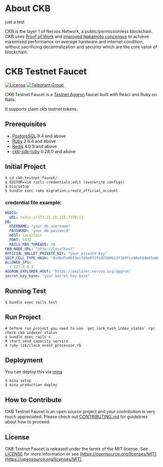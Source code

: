 # About CKB
just a test

CKB is the layer 1 of Nervos Network, a public/permissionless blockchain. CKB uses [Proof of Work](https://en.wikipedia.org/wiki/Proof-of-work_system) and [improved Nakamoto concensus](https://medium.com/nervosnetwork/breaking-the-throughput-limit-of-nakamoto-consensus-ccdf65fe0832) to achieve maximized performance on average hardware and internet condition, without sacrificing decentralization and security which are the core value of blockchain.

# CKB Testnet Faucet

[![License](https://img.shields.io/badge/license-MIT-green)](https://github.com/shaojunda/ckb-testnet-faucet/blob/develop/LICENSE)
[![Telegram Group](https://cdn.rawgit.com/Patrolavia/telegram-badge/8fe3382b/chat.svg)](https://t.me/nervos_ckb_dev)

CKB Testnet Faucet is a [Testnet Aggron](https://github.com/nervosnetwork/ckb#join-a-network) faucet built with React and Ruby on Rails.

It supports claim ckb testnet tokens.

## Prerequisites

- [PostgreSQL](https://www.postgresql.org/) 9.4 and above
- [Ruby](https://www.ruby-lang.org/en/news/2019/08/28/ruby-2-6-4-released/) 2.6.4 and above
- [Redis](https://redis.io/) 4.0.9 and above
- [ckb-sdk-ruby](https://github.com/nervosnetwork/ckb-sdk-ruby) 0.28.0 and above

## Initial Project

```shell
$ cd ckb-testnet-faucet/
$ EDITOR=vim rails credentials:edit (overwrite configs)
$ bin/setup
$ bundle exec rake migration:create_official_account
```

### credential file example:

```yml
REDIS:
  URL: redis://172.31.16.215:7379/11
DB:
  USERNAME: "your db username"
  PASSWORD: "your db password"
  HOST: localhost
  PORT: 5432
  RAILS_MAX_THREADS: 30
CKB_NODE_URL: "http://localhost"
OFFICIAL_WALLET_PRIVATE_KEY: "your private key"
SECP_CELL_TYPE_HASH: "0x9bd7e06f3ecf4be0f2fcd2188b23f1b9fcc88e5d4b65a8637b17723bbda3cce8"
ALLOWED_IPS:
  - 127.0.0.1
AGGRON_EXPLORER_HOST: "https://explorer.nervos.org/aggron"
secret_key_base: "your secret key base"
```

## Running Test

```shell
$ bundle exec rails test
```

## Run Project

```shell
# before run project you need to use `get_lock_hash_index_states` rpc check ckb indexer status
$ bundle exec rails s
# start send capacity service
$ ruby lib/claim_event_processor.rb
```

## Deployment

You can deploy this via [mina](https://github.com/mina-deploy/mina)

```shell
$ mina setup
$ mina production deploy
```

## How to Contribute

CKB Testnet Faucet is an open source project and your contribution is very much appreciated. Please check out [CONTRIBUTING.md](CONTRIBUTING.md) for guidelines about how to proceed.

## License

CKB Testnet Faucet is released under the terms of the MIT license. See [LICENSE](LICENSE) for more information or see [https://opensource.org/licenses/MIT](https://opensource.org/licenses/MIT).
